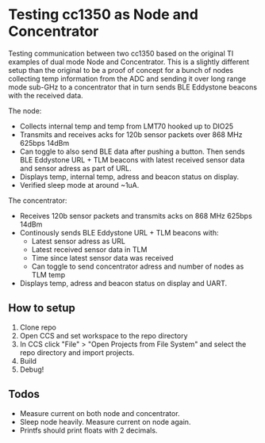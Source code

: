 # Testing cc1350 as Node and Concentrator
Testing communication between two cc1350 based on the original TI examples of dual mode Node and Concentrator. This is a slightly different setup than the original to be a proof of concept for a bunch of nodes collecting temp information from the ADC and sending it over long range mode sub-GHz to a concentrator that in turn sends BLE Eddystone beacons with the received data.

The node:
* Collects internal temp and temp from LMT70 hooked up to DIO25
* Transmits and receives acks for 120b sensor packets over 868 MHz 625bps 14dBm
* Can toggle to also send BLE data after pushing a button. Then sends BLE Eddystone URL + TLM beacons with latest received sensor data and sensor adress as part of URL.
* Displays temp, internal temp, adress and beacon status on display.
* Verified sleep mode at around ~1uA.

The concentrator:
* Receives 120b sensor packets and transmits acks on 868 MHz 625bps 14dBm
* Continously sends BLE Eddystone URL + TLM beacons with:
  * Latest sensor adress as URL
  * Latest received sensor data in TLM
  * Time since latest sensor data was received
  * Can toggle to send concentrator adress and number of nodes as TLM temp
* Displays temp, adress and beacon status on display and UART.

## How to setup
1. Clone repo
1. Open CCS and set workspace to the repo directory
1. In CCS click "File" > "Open Projects from File System" and select the repo directory and import projects.
1. Build
1. Debug!

## Todos
* Measure current on both node and concentrator.
* Sleep node heavily. Measure current on node again.
* Printfs should print floats with 2 decimals.
